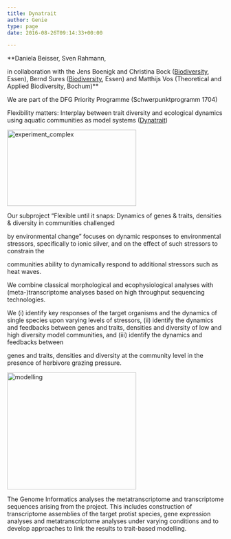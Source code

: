 ```yaml
---
title: Dynatrait
author: Genie
type: page
date: 2016-08-26T09:14:33+00:00

---
```

**Daniela Beisser, Sven Rahmann,
  
in collaboration with the Jens Boenigk and Christina Bock ([Biodiversity][1], Essen), Bernd Sures ([Biodiversity][2], Essen) and Matthijs Vos (Theoretical and Applied Biodiversity, Bochum)** 

We are part of the DFG Priority Programme (Schwerpunktprogramm 1704)
  
Flexibility matters: Interplay between trait diversity and ecological dynamics using aquatic communities as model systems ([Dynatrait][3])

[<img src="http://genomeinformatics.uni-due.de/wp-content/uploads/2016/08/experiment_complex-300x177.png" alt="experiment_complex" width="300" height="177" class="alignright size-medium wp-image-1067" srcset="http://genomeinformatics.uni-due.de/wp-content/uploads/2016/08/experiment_complex-300x177.png 300w, http://genomeinformatics.uni-due.de/wp-content/uploads/2016/08/experiment_complex-768x453.png 768w, http://genomeinformatics.uni-due.de/wp-content/uploads/2016/08/experiment_complex-1024x603.png 1024w, http://genomeinformatics.uni-due.de/wp-content/uploads/2016/08/experiment_complex-624x368.png 624w" sizes="(max-width: 300px) 100vw, 300px" />][4]

Our subproject &#8220;Flexible until it snaps: Dynamics of genes & traits, densities & diversity in communities challenged
  
by environmental change&#8221; focuses on dynamic responses to environmental stressors, specifically to ionic silver, and on the effect of such stressors to constrain the
  
communities ability to dynamically respond to additional stressors such as heat waves.
  
We combine classical morphological and ecophysiological analyses with (meta-)transcriptome analyses based on high throughput sequencing technologies.
  
We (i) identify key responses of the target organisms and the dynamics of single species upon varying levels of stressors, (ii) identify the dynamics and feedbacks between genes and traits, densities and diversity of low and high diversity model communities, and (iii) identify the dynamics and feedbacks between
  
genes and traits, densities and diversity at the community level in the presence of herbivore grazing pressure. 

[<img src="http://genomeinformatics.uni-due.de/wp-content/uploads/2016/08/modelling-300x272.png" alt="modelling" width="300" height="272" class="alignright size-medium wp-image-1066" srcset="http://genomeinformatics.uni-due.de/wp-content/uploads/2016/08/modelling-300x272.png 300w, http://genomeinformatics.uni-due.de/wp-content/uploads/2016/08/modelling-768x695.png 768w, http://genomeinformatics.uni-due.de/wp-content/uploads/2016/08/modelling-1024x927.png 1024w, http://genomeinformatics.uni-due.de/wp-content/uploads/2016/08/modelling-624x565.png 624w" sizes="(max-width: 300px) 100vw, 300px" />][5]

The Genome Informatics analyses the metatranscriptome and transcriptome sequences arising from the project. This includes construction of transcriptome assemblies of the target protist species, gene expression analyses and metatranscriptome analyses under varying conditions and to develop approaches to link the results to trait-based modelling.

 [1]: https://www.uni-due.de/allgemeine_botanik/
 [2]: https://www.uni-due.de/aquatische_oekologie/
 [3]: http://www.dynatrait.de/
 [4]: http://genomeinformatics.uni-due.de/wp-content/uploads/2016/08/experiment_complex.png
 [5]: http://genomeinformatics.uni-due.de/wp-content/uploads/2016/08/modelling.png